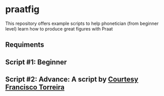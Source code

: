 # praatfig
This repository offers example scripts to help phonetician (from beginner level) learn how to produce great figures with Praat
## Requiments
## Script #1: Beginner 
## Script #2: Advance: A script by [Courtesy Francisco Torreira](http://cgussenhoven.ruhosting.nl/wordpress/wp-content/uploads/2018/01/byCourtesy_Francisco_Torreira.txt)


